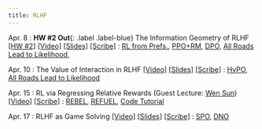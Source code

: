 ```yaml
---
title: RLHF
---
```


Apr. 8
: **HW #2 Out**{: .label .label-blue} The Information Geometry of RLHF [[HW #2]](https://www.overleaf.com/read/jgqmyxbqbztw#0b1a1b) [[Video]](https://youtu.be/qHvB30J5gyo) [[Slides]](/assets/pdfs/lec_apr_8.pdf)  [[Scribe]](/assets/pdfs/scribe_21.pdf)
  : [RL from Prefs.](https://arxiv.org/pdf/1706.03741), [PPO+RM](https://arxiv.org/abs/2009.01325), [DPO](https://arxiv.org/pdf/2305.18290), [All Roads Lead to Likelihood](https://arxiv.org/abs/2503.01067), 

Apr. 10
: The Value of Interaction in RLHF [[Video]](https://youtu.be/ZzFjoH47GIg) [[Slides]](/assets/pdfs/lec_apr_10.pdf) [[Scribe]](/assets/pdfs/scribe_22.pdf)
  : [HyPO](https://arxiv.org/abs/2406.01462), [All Roads Lead to Likelihood](https://arxiv.org/abs/2503.01067)

Apr. 15
: RL via Regressing Relative Rewards (Guest Lecture: [Wen Sun](https://wensun.github.io/)) [[Video]](https://youtu.be/qdkBZJywi_4) [[Scribe]](/assets/pdfs/scribe_23.pdf)
  : [REBEL](https://arxiv.org/abs/2404.16767), [REFUEL](https://arxiv.org/pdf/2410.04612), [Code Tutorial](https://blog.ml.cmu.edu/2025/06/01/rlhf-101-a-technical-tutorial-on-reinforcement-learning-from-human-feedback/)

Apr. 17
: RLHF as Game Solving [[Video]](https://youtu.be/QF6ZQrsihpE) [[Slides]](/assets/pdfs/lec_apr_17.pdf) [[Scribe]](/assets/pdfs/scribe_24.pdf)
  : [SPO](https://gokul.dev/spo/), [DNO](https://arxiv.org/abs/2404.03715)